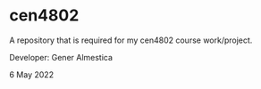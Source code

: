 # cen4802
A repository that is required for my cen4802 course work/project.

Developer: Gener Almestica

6 May 2022
